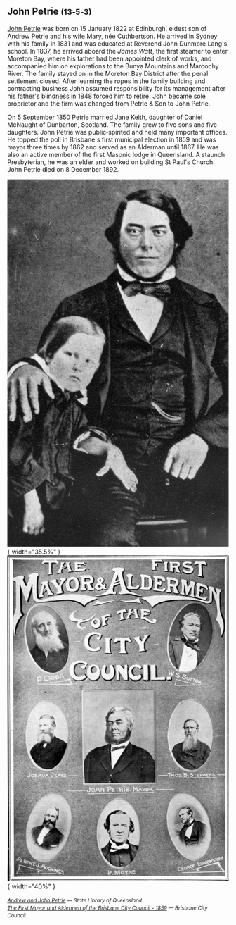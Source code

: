 ## John Petrie <small>(13‑5‑3)</small>

[John Petrie](https://adb.anu.edu.au/biography/petrie-john-4394) was born on 15 January 1822 at Edinburgh, eldest son of Andrew Petrie and his wife Mary, née Cuthbertson. He arrived in Sydney with his family in 1831 and was educated at Reverend John Dunmore Lang's school. In 1837, he arrived aboard the *James Watt*, the first steamer to enter Moreton Bay, where his father had been appointed clerk of works, and accompanied him on explorations to the Bunya Mountains and Maroochy River. The family stayed on in the Moreton Bay District after the penal settlement closed. After learning the ropes in the family building and contracting business John assumed responsibility for its management after his father's blindness in 1848 forced him to retire. John became sole proprietor and the firm was changed from Petrie & Son to John Petrie. 

On 5 September 1850 Petrie married Jane Keith, daughter of Daniel McNaught of Dunbarton, Scotland. The family grew to five sons and five daughters. John Petrie was public‑spirited and held many important offices. He topped the poll in Brisbane's first municipal election in 1859 and was mayor three times by 1862 and served as an Alderman until 1867. He was also an active member of the first Masonic lodge in Queensland. A staunch Presbyterian, he was an elder and worked on building St Paul's Church. John Petrie died on 8 December 1892.



![Andrew and John Petrie](../assets/andrew-and-john-petrie.jpg){ width="35.5%" }  ![The First Mayor and Aldermen of the Brisbane City Council - 1859](../assets/first-brisbane-city-council.jpg){ width="40%" } 

*<small>[Andrew and John Petrie](http://onesearch.slq.qld.gov.au/permalink/f/1upgmng/slq_alma21220096510002061) — State Library of Queensland.</small>* <br>
*<small>[The First Mayor and Aldermen of the Brisbane City Council - 1859](https://library-brisbane.ent.sirsidynix.net.au/client/en_AU/BrisbaneImages/search/detailnonmodal/ent:$002f$002fSD_ASSET$002f0$002fSD_ASSET:8308/one?qu=The+First+Mayor+and+Aldermen+of+the+Brisbane+City+Council+-+1859&rm=BRISBANEIMAGES0%7C%7C%7C1%7C%7C%7C0%7C%7C%7Ctrue&te=ASSET&lm=ALL_ASSETS) — Brisbane City Council.</small>*
